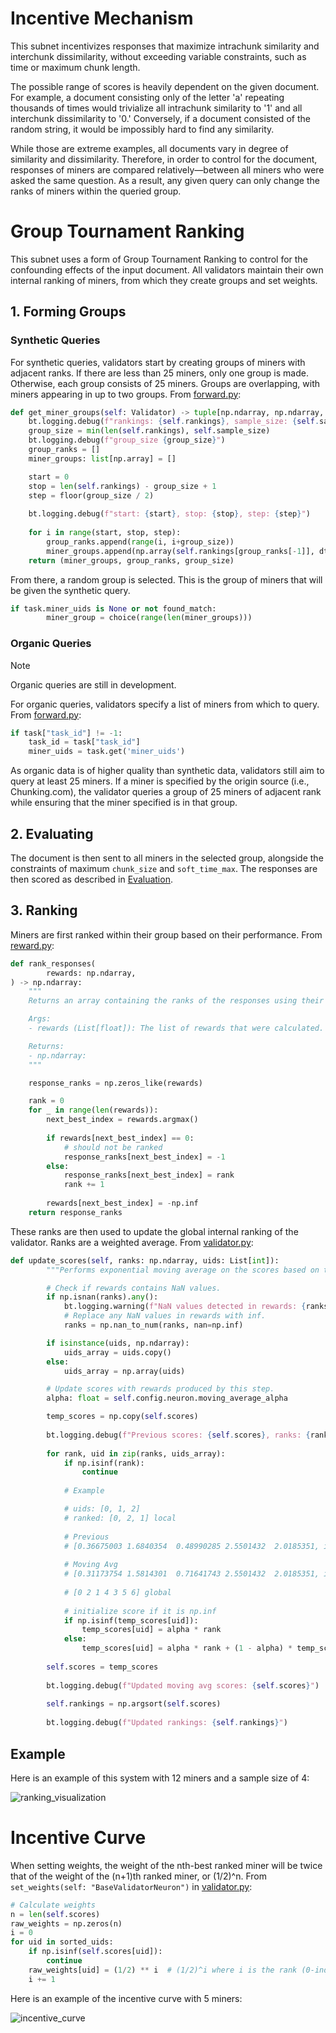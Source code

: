 # Incentive Mechanism

This subnet incentivizes responses that maximize intrachunk similarity and interchunk dissimilarity, without exceeding variable constraints, such as time or maximum chunk length.

The possible range of scores is heavily dependent on the given document. For example, a document consisting only of the letter 'a' repeating thousands of times would trivialize all intrachunk similarity to '1' and all interchunk dissimilarity to '0.' Conversely, if a document consisted of the random string, it would be impossibly hard to find any similarity.

While those are extreme examples, all documents vary in degree of similarity and dissimilarity. Therefore, in order to control for the document, responses of miners are compared relatively—between all miners who were asked the same question. As a result, any given query can only change the ranks of miners within the queried group.

# Group Tournament Ranking

This subnet uses a form of Group Tournament Ranking to control for the confounding effects of the input document. All validators maintain their own internal ranking of miners, from which they create groups and set weights.

## 1. Forming Groups

### Synthetic Queries
For synthetic queries, validators start by creating groups of miners with adjacent ranks. If there are less than 25 miners, only one group is made. Otherwise, each group consists of 25 miners. Groups are overlapping, with miners appearing in up to two groups. From [forward.py](../chunking/validator/forward.py):

```python
def get_miner_groups(self: Validator) -> tuple[np.ndarray, np.ndarray, int]:
    bt.logging.debug(f"rankings: {self.rankings}, sample_size: {self.sample_size}")
    group_size = min(len(self.rankings), self.sample_size)    
    bt.logging.debug(f"group_size {group_size}")    
    group_ranks = []
    miner_groups: list[np.array] = []

    start = 0
    stop = len(self.rankings) - group_size + 1
    step = floor(group_size / 2)
    
    bt.logging.debug(f"start: {start}, stop: {stop}, step: {step}")
    
    for i in range(start, stop, step):
        group_ranks.append(range(i, i+group_size))
        miner_groups.append(np.array(self.rankings[group_ranks[-1]], dtype=int))
    return (miner_groups, group_ranks, group_size)
```

From there, a random group is selected. This is the group of miners that will be given the synthetic query.

```python
if task.miner_uids is None or not found_match:
        miner_group = choice(range(len(miner_groups)))
```

### Organic Queries

> [!NOTE]
> Organic queries are still in development.

For organic queries, validators specify a list of miners from which to query. From [forward.py](../chunking/validator/task_api.py):

```python
if task["task_id"] != -1:
    task_id = task["task_id"]
    miner_uids = task.get('miner_uids')
```

As organic data is of higher quality than synthetic data, validators still aim to query at least 25 miners. If a miner is specified by the origin source (i.e., Chunking.com), the validator queries a group of 25 miners of adjacent rank while ensuring that the miner specified is in that group.

## 2. Evaluating

The document is then sent to all miners in the selected group, alongside the constraints of maximum `chunk_size` and `soft_time_max`. The responses are then scored as described in [Evaluation](./evaluation.md).

## 3. Ranking

Miners are first ranked within their group based on their performance. From [reward.py](../chunking/validator/reward.py):
```python
def rank_responses(
        rewards: np.ndarray,
) -> np.ndarray:
    """
    Returns an array containing the ranks of the responses using their rewards. Higher reward is better.

    Args:
    - rewards (List[float]): The list of rewards that were calculated.

    Returns:
    - np.ndarray: 
    """

    response_ranks = np.zeros_like(rewards)

    rank = 0
    for _ in range(len(rewards)):
        next_best_index = rewards.argmax()
        
        if rewards[next_best_index] == 0:
            # should not be ranked
            response_ranks[next_best_index] = -1
        else:
            response_ranks[next_best_index] = rank
            rank += 1
            
        rewards[next_best_index] = -np.inf
    return response_ranks
```

These ranks are then used to update the global internal ranking of the validator. Ranks are a weighted average. From [validator.py](../neurons/validator.py):

```python
def update_scores(self, ranks: np.ndarray, uids: List[int]):
        """Performs exponential moving average on the scores based on the rewards received from the miners."""

        # Check if rewards contains NaN values.
        if np.isnan(ranks).any():
            bt.logging.warning(f"NaN values detected in rewards: {ranks}")
            # Replace any NaN values in rewards with inf.
            ranks = np.nan_to_num(ranks, nan=np.inf)

        if isinstance(uids, np.ndarray):
            uids_array = uids.copy()
        else:
            uids_array = np.array(uids)

        # Update scores with rewards produced by this step.
        alpha: float = self.config.neuron.moving_average_alpha

        temp_scores = np.copy(self.scores)  
        
        bt.logging.debug(f"Previous scores: {self.scores}, ranks: {ranks}, uids: {uids_array}")            
        
        for rank, uid in zip(ranks, uids_array):
            if np.isinf(rank):
                continue
            
            # Example

            # uids: [0, 1, 2]
            # ranked: [0, 2, 1] local
            
            # Previous
            # [0.36675003 1.6840354  0.48990285 2.5501432  2.0185351, inf, inf]
            
            # Moving Avg
            # [0.31173754 1.5814301  0.71641743 2.5501432  2.0185351, inf, inf]
            
            # [0 2 1 4 3 5 6] global
            
            # initialize score if it is np.inf
            if np.isinf(temp_scores[uid]):
                temp_scores[uid] = alpha * rank
            else:            
                temp_scores[uid] = alpha * rank + (1 - alpha) * temp_scores[uid]                
         
        self.scores = temp_scores
         
        bt.logging.debug(f"Updated moving avg scores: {self.scores}")                
        
        self.rankings = np.argsort(self.scores)
                        
        bt.logging.debug(f"Updated rankings: {self.rankings}")
```

## Example
Here is an example of this system with 12 miners and a sample size of 4:

![ranking_visualization](../assets/ranking_visualization.png)

# Incentive Curve
When setting weights, the weight of the nth-best ranked miner will be twice that of the weight of the (n+1)th ranked miner, or (1/2)^n. From `set_weights(self: "BaseValidatorNeuron")` in [validator.py](../neurons/validator.py):
```python
# Calculate weights
n = len(self.scores)
raw_weights = np.zeros(n)    
i = 0    
for uid in sorted_uids:
    if np.isinf(self.scores[uid]):
        continue
    raw_weights[uid] = (1/2) ** i  # (1/2)^i where i is the rank (0-indexed)            
    i += 1
```

Here is an example of the incentive curve with 5 miners:

![incentive_curve](../assets/incentive_curve.png)